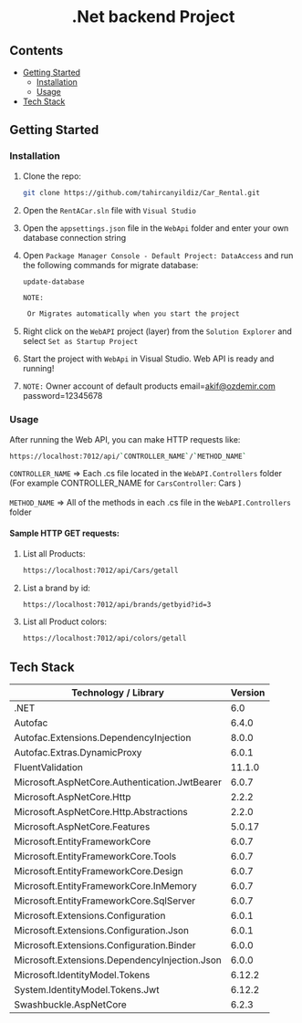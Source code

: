 # <p align="center"> .Net backend Project </p>

## Contents
- [Getting Started](#getting-started)
  * [Installation](#installation)
  * [Usage](#usage)
- [Tech Stack](#tech-stack)

## Getting Started

### Installation

1. Clone the repo:

   ```sh
   git clone https://github.com/tahircanyildiz/Car_Rental.git
   ```
2. Open the `RentACar.sln` file with `Visual Studio`
3. Open the `appsettings.json` file in the `WebApi` folder and enter your own database connection string
4. Open `Package Manager Console - Default Project: DataAccess` and run the following commands for migrate database:

   ```sh
   update-database
   ```
   `NOTE:`
   ```sh
    Or Migrates automatically when you start the project
   ```
   
5. Right click on the `WebAPI` project (layer) from the `Solution Explorer` and select `Set as Startup Project` 
6. Start the project with `WebApi` in Visual Studio. Web API is ready and running!
8. `NOTE:` 
    Owner account of default products email=akif@ozdemir.com password=12345678

### Usage
 
After running the Web API, you can make HTTP requests like:
   
   ```sh
   https://localhost:7012/api/`CONTROLLER_NAME`/`METHOD_NAME`
   ```
 
   `CONTROLLER_NAME` => Each .cs file located in the `WebAPI.Controllers` folder (For example CONTROLLER_NAME for `CarsController`: Cars )
   <br><br>
   `METHOD_NAME` => All of the methods in each .cs file in the `WebAPI.Controllers` folder
 
#### Sample HTTP GET requests:

1. List all Products:
   ```sh
   https://localhost:7012/api/Cars/getall
   ```
2. List a brand by id:
   ```sh
   https://localhost:7012/api/brands/getbyid?id=3
   ```
3. List all Product colors:
   ```sh
   https://localhost:7012/api/colors/getall
   ```

## Tech Stack
| Technology / Library | Version |
| ------------- | ------------- |
| .NET | 6.0 |
| Autofac | 6.4.0 |
| Autofac.Extensions.DependencyInjection | 8.0.0 |
| Autofac.Extras.DynamicProxy | 6.0.1 |
| FluentValidation | 11.1.0 |
| Microsoft.AspNetCore.Authentication.JwtBearer | 6.0.7 |
| Microsoft.AspNetCore.Http | 2.2.2 |
| Microsoft.AspNetCore.Http.Abstractions | 2.2.0 |
| Microsoft.AspNetCore.Features | 5.0.17 |
| Microsoft.EntityFrameworkCore | 6.0.7 |
| Microsoft.EntityFrameworkCore.Tools | 6.0.7 |
| Microsoft.EntityFrameworkCore.Design | 6.0.7 |
| Microsoft.EntityFrameworkCore.InMemory | 6.0.7 |
| Microsoft.EntityFrameworkCore.SqlServer | 6.0.7 |
| Microsoft.Extensions.Configuration | 6.0.1 |
| Microsoft.Extensions.Configuration.Json | 6.0.1 |
| Microsoft.Extensions.Configuration.Binder | 6.0.0 |
| Microsoft.Extensions.DependencyInjection.Json | 6.0.0 |
| Microsoft.IdentityModel.Tokens | 6.12.2 |
| System.IdentityModel.Tokens.Jwt | 6.12.2 |
| Swashbuckle.AspNetCore | 6.2.3 |






